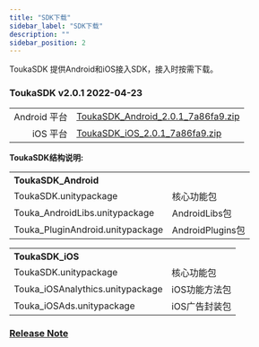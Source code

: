 ```yaml
---
title: "SDK下载"
sidebar_label: "SDK下载"
description: ""
sidebar_position: 2
---
```


ToukaSDK 提供Android和iOS接入SDK，接入时按需下载。

### ToukaSDK v2.0.1               2022-04-23  
|           |                                       |
|--------------:|-------------------------------------------|
| Android 平台  | [ToukaSDK_Android_2.0.1_7a86fa9.zip](https://drive.google.com/file/d/1JTL2ecA1ZS8CRH4ypxbhSdKjP1YqkXLh/view?usp=sharing)  |
|     iOS 平台  | [ToukaSDK_iOS_2.0.1_7a86fa9.zip](https://drive.google.com/file/d/1sdLUAsQ1BGVpPylxlKM1BY4zrTc6cd-o/view?usp=sharing)      |


**ToukaSDK结构说明:**

<table>
<th colspan="2" align="left">ToukaSDK_Android</th>
  <tr>
    <td>ToukaSDK.unitypackage</td>
    <td>核心功能包</td>
  </tr>
   <tr>
    <td>Touka_AndroidLibs.unitypackage</td>
    <td>AndroidLibs包</td>
  </tr>
  <tr>
    <td>Touka_PluginAndroid.unitypackage</td>
    <td>AndroidPlugins包</td>
  </tr>
</table>

<table>
    <th colspan="2" align="left">ToukaSDK_iOS</th>
  <tr>
    <td>ToukaSDK.unitypackage</td>
    <td>核心功能包</td>
  </tr>
  <tr>
    <td>Touka_iOSAnalythics.unitypackage</td>
    <td>iOS功能方法包</td>
  </tr>
  <tr>
    <td>Touka_iOSAds.unitypackage</td>
    <td>iOS广告封装包</td>
  </tr>
</table>


### [Release Note](/versions)